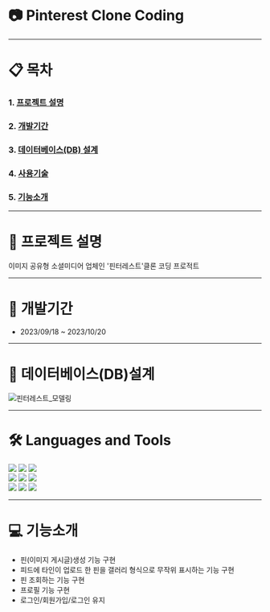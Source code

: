 # 📷 Pinterest Clone Coding 


- - - 

# 📋 목차
### 1. [프로젝트 설명](https://github.com/sooookyung/kosmo-proj-final#프로젝트-설명 "프로젝트설명")                  
### 2. [개발기간](https://github.com/sooookyung/kosmo-proj-final#개발기간 "개발기간")         
### 3. [데이터베이스(DB) 설계](https://github.com/sooookyung/kosmo-proj-final#데이터베이스db설계 "db설계")         
### 4. [사용기술](https://github.com/sooookyung/kosmo-proj-final#Languages-and-Tools "사용기술")         
### 5. [기능소개](https://github.com/sooookyung/kosmo-proj-final#기능소개 "기능소개")         


- - - 
# 🚀 프로젝트 설명
이미지 공유형 소셜미디어 업체인 '핀터레스트'클론 코딩 프로적트



- - - 
# 📆 개발기간
* 2023/09/18 ~ 2023/10/20

- - -
# 📝 데이터베이스(DB)설계 
![핀터레스트_모델링](https://github.com/sooookyung/pinterest_front/assets/142128972/f4b793e1-b3b0-4fc2-b9d8-796abe2954a5)

- - -
# 🛠️ Languages and Tools

<img src="https://img.shields.io/badge/React-20232A?style=for-the-badge&logo=react&logoColor=61DAFB"> <img src="https://img.shields.io/badge/React_Router-CA4245?style=for-the-badge&logo=react-router&logoColor=white"> <img src="https://img.shields.io/badge/Java-ED8B00?style=for-the-badge&logo=openjdk&logoColor=white">    
<img src="https://img.shields.io/badge/Spring-6DB33F?style=for-the-badge&logo=spring&logoColor=white"> <img src="https://img.shields.io/badge/Material--UI-0081CB?style=for-the-badge&logo=material-ui&logoColor=white"> <img src="https://img.shields.io/badge/Talend-FF6D70?style=for-the-badge&logo=Talend&logoColor=white">     
<img src="https://img.shields.io/badge/TypeScript-007ACC?style=for-the-badge&logo=typescript&logoColor=white"> <img src="https://img.shields.io/badge/Oracle-F80000?style=for-the-badge&logo=oracle&logoColor=black"> <img src="https://img.shields.io/badge/Visual_Studio_Code-0078D4?style=for-the-badge&logo=visual%20studio%20code&logoColor=white">


- - -
# 💻 기능소개
* 핀(이미지 게시글)생성 기능 구현
* 피드에 타인이 업로드 한 핀을 갤러리 형식으로 무작위 표시하는 기능 구현
* 핀 조회하는 기능 구현
* 프로필 기능 구현
* 로그인/회원가입/로그인 유지
